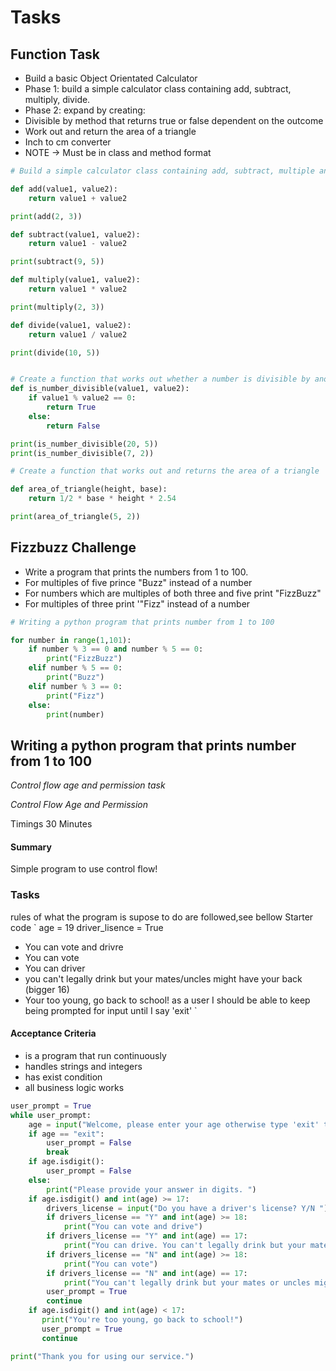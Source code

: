 # Tasks 

## Function Task

- Build a basic Object Orientated Calculator
- Phase 1: build a simple calculator class containing add, subtract, multiply, divide.
- Phase 2: expand by creating:
- Divisible by method that returns true or false dependent on the outcome
- Work out and return the area of a triangle
- Inch to cm converter
- NOTE -> Must be in class and method format

```python
# Build a simple calculator class containing add, subtract, multiple and divide

def add(value1, value2):
    return value1 + value2

print(add(2, 3))

def subtract(value1, value2):
    return value1 - value2

print(subtract(9, 5))

def multiply(value1, value2):
    return value1 * value2

print(multiply(2, 3))

def divide(value1, value2):
    return value1 / value2

print(divide(10, 5))


# Create a function that works out whether a number is divisible by another and returns the value True or False
def is_number_divisible(value1, value2):
    if value1 % value2 == 0:
        return True
    else:
        return False

print(is_number_divisible(20, 5))
print(is_number_divisible(7, 2))

# Create a function that works out and returns the area of a triangle

def area_of_triangle(height, base):
    return 1/2 * base * height * 2.54

print(area_of_triangle(5, 2))
```
## Fizzbuzz Challenge

- Write a program that prints the numbers from 1 to 100.
- For multiples of five prince "Buzz" instead of a number
- For numbers which are multiples of both three and five print "FizzBuzz"
- For multiples of three print '"Fizz" instead of a number

```python
# Writing a python program that prints number from 1 to 100

for number in range(1,101):
    if number % 3 == 0 and number % 5 == 0:
        print("FizzBuzz")
    elif number % 5 == 0:
        print("Buzz")
    elif number % 3 == 0:
        print("Fizz")
    else:
        print(number)
```

## Writing a python program that prints number from 1 to 100

*Control flow age and permission task*

*Control Flow Age and Permission*

Timings 30 Minutes

#### Summary
Simple program to use control flow!

### Tasks
rules of what the program is supose to do are followed,see bellow
Starter code
`
age = 19
driver_lisence = True

- You can vote and drivre
- You can vote
- You can driver
- you can't legally drink but your mates/uncles might have your back (bigger 16)
- Your too young, go back to school!
as a user I should be able to keep being prompted for input until I say 'exit'
`

#### Acceptance Criteria
- is a program that run continuously
- handles strings and integers
- has exist condition
- all business logic works

```python
user_prompt = True
while user_prompt:
    age = input("Welcome, please enter your age otherwise type 'exit' to close the program: ")
    if age == "exit":
        user_prompt = False
        break
    if age.isdigit():
        user_prompt = False
    else:
        print("Please provide your answer in digits. ")
    if age.isdigit() and int(age) >= 17:
        drivers_license = input("Do you have a driver's license? Y/N ")
        if drivers_license == "Y" and int(age) >= 18:
            print("You can vote and drive")
        if drivers_license == "Y" and int(age) == 17:
            print("You can drive. You can't legally drink but your mates or uncles might have your back!")
        if drivers_license == "N" and int(age) >= 18:
            print("You can vote")
        if drivers_license == "N" and int(age) == 17:
            print("You can't legally drink but your mates or uncles might have your back!")
        user_prompt = True
        continue
    if age.isdigit() and int(age) < 17:
       print("You're too young, go back to school!")
       user_prompt = True
       continue

print("Thank you for using our service.")
```